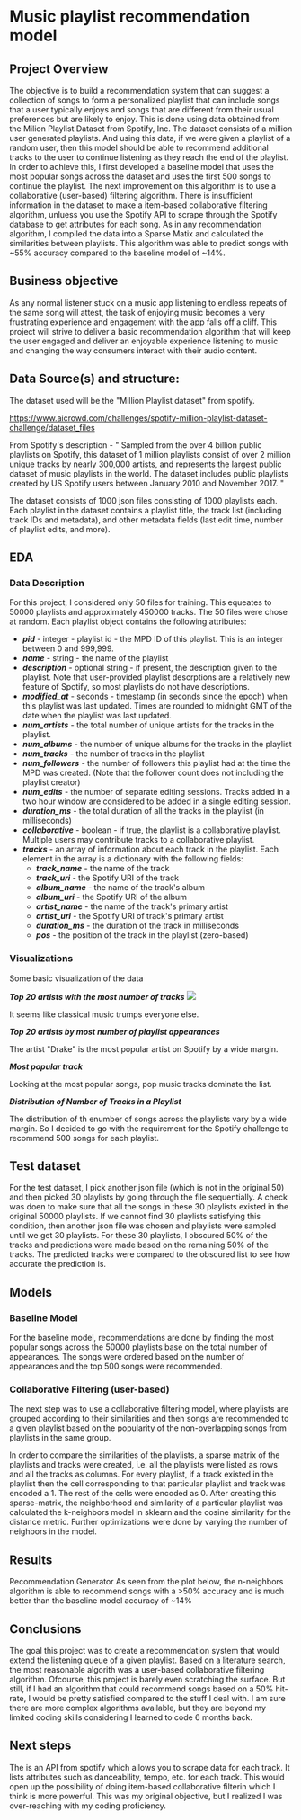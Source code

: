 # Music playlist recommendation model
## Project Overview

The objective is to build a recommendation system that can suggest a collection of songs to form a personalized playlist that can include songs that a user typically enjoys and songs that are different from their usual preferences but are likely to enjoy. This is done using data obtained from the Milion Playlist Dataset from Spotify, Inc. The dataset consists of a million user generated playlists. And using this data, if we were given a playlist of a random user, then this model should be able to recommend additional tracks to the user to continue listening as they reach the end of the playlist. In order to achieve this, I first developed a baseline model that uses the most popular songs across the dataset and uses the first 500 songs to continue the playlist. The next improvement on this algorithm is to use a collaborative (user-based) filtering algorithm. There is insufficient information in the dataset to make a item-based collaborative filtering algorithm, unluess you use the Spotify API to scrape through the Spotify database to get attributes for each song. As in any recommendation algorithm, I compiled the data into a Sparse Matix and calculated the similarities between playlists. This algorithm was able to predict songs with ~55% accuracy compared to the baseline model of ~14%.

## Business objective

As any normal listener stuck on a music app listening to endless repeats of the same song will attest, the task of enjoying music becomes a very frustrating experience and engagement with the app falls off a cliff. This project will strive to deliver a basic recommendation algorithm that will keep the user engaged and deliver an enjoyable experience listening to music and changing the way consumers interact with their audio content. 

## Data Source(s) and structure:

The dataset used will be the "Million Playlist dataset" from spotify.

https://www.aicrowd.com/challenges/spotify-million-playlist-dataset-challenge/dataset_files

From Spotify's description - " Sampled from the over 4 billion public playlists on Spotify, this dataset of 1 million playlists consist of over 2 million unique tracks by nearly 300,000 artists, and represents the largest public dataset of music playlists in the world. The dataset includes public playlists created by US Spotify users between January 2010 and November 2017. "

The dataset consists of 1000 json files consisting of 1000 playlists each. Each playlist in the dataset contains a playlist title, the track list (including track IDs and metadata), and other metadata fields (last edit time, number of playlist edits, and more). 

## EDA
### Data Description
For this project, I considered only 50 files for training. This equeates to 50000 playlists and approximately 450000 tracks. The 50 files were chose at random. Each playlist object contains the following attributes:

* ***pid*** - integer - playlist id - the MPD ID of this playlist. This is an integer between 0 and 999,999.
* ***name*** - string - the name of the playlist 
* ***description*** - optional string - if present, the description given to the playlist.  Note that user-provided playlist descrptions are a relatively new feature of Spotify, so most playlists do not have descriptions.
* ***modified_at*** - seconds - timestamp (in seconds since the epoch) when this playlist was last updated. Times are rounded to midnight GMT of the date when the playlist was last updated.
* ***num_artists*** - the total number of unique artists for the tracks in the playlist.
* ***num_albums*** - the number of unique albums for the tracks in the playlist
* ***num_tracks*** - the number of tracks in the playlist
* ***num_followers*** - the number of followers this playlist had at the time the MPD was created. (Note that the follower count does not including the playlist creator)
* ***num_edits*** - the number of separate editing sessions. Tracks added in a two hour window are considered to be added in a single editing session.
* ***duration_ms*** - the total duration of all the tracks in the playlist (in milliseconds)
* ***collaborative*** -  boolean - if true, the playlist is a collaborative playlist. Multiple users may contribute tracks to a collaborative playlist.
* ***tracks*** - an array of information about each track in the playlist. Each element in the array is a dictionary with the following fields:
   * ***track_name*** - the name of the track
   * ***track_uri*** - the Spotify URI of the track
   * ***album_name*** - the name of the track's album
   * ***album_uri*** - the Spotify URI of the album
   * ***artist_name*** - the name of the track's primary artist
   * ***artist_uri*** - the Spotify URI of track's primary artist
   * ***duration_ms*** - the duration of the track in milliseconds
   * ***pos*** - the position of the track in the playlist (zero-based)

### Visualizations
Some basic visualization of the data

***Top 20 artists with the most number of tracks***
![](/main/Artists_with_most_tracks.png)

It seems like classical music trumps everyone else. 

***Top 20 artists by most number of playlist appearances***


The artist "Drake" is the most popular artist on Spotify by a wide margin.

***Most popular track***


Looking at the most popular songs, pop music tracks dominate the list.

***Distribution of Number of Tracks in a Playlist***


The distribution of th enumber of songs across the playlists vary by a wide margin. So I decided to go with the requirement for the Spotify challenge to recommend 500 songs for each playlist.

## Test dataset

For the test dataset, I pick another json file (which is not in the original 50) and then picked 30 playlists by going through the file sequentially. A check was doen to make sure that all the songs in these 30 playlists existed in the original 50000 playlists. If we cannot find 30 playlists satisfying this condition, then another json file was chosen and playlists were sampled until we get 30 playlists. For these 30 playlists, I obscured 50% of the tracks and predictions were made based on the remaining 50% of the tracks. The predicted tracks were compared to the obscured list to see how accurate the prediction is.

## Models
### Baseline Model
For the baseline model, recommendations are done by finding the most popular songs across the 50000 playlists base on the total number of appearances. The songs were ordered based on the number of appearances and the top 500 songs were recommended. 

### Collaborative Filtering (user-based)
The next step was to use a collaborative filtering model, where playlists are grouped according to their similarities and then songs are recommended to a given playlist based on the popularity of the non-overlapping songs from playlists in the same group.

In order to compare the similarities of the playlists, a sparse matrix of the playlists and tracks were created, i.e. all the playlists were listed as rows and all the tracks as columns. For every playlist, if a track existed in the playlist then the cell corresponding to that particular playlist and track was encoded a 1. The rest of the cells were encoded as 0. After creating this sparse-matrix, the neighborhood and similarity of a particular playlist was calculated the k-neighbors model in sklearn and the cosine similarity for the distance metric. Further optimizations were done by varying the number of neighbors in the model.

## Results
Recommendation Generator
As seen from the plot below, the n-neighbors algorithm is able to recommend songs with a >50% accuracy and is much better than the baseline model accuracy of ~14%

## Conclusions
The goal this project was to create a recommendation system that would extend the listening queue of a given playlist. Based on a literature search, the most reasonable algorith was a user-based collaborative filtering algorithm. Ofcourse, this project is barely even scratching the surface. But still, if I had an algorithm that could recommend songs based on a 50% hit-rate, I would be pretty satisfied compared to the stuff I deal with. I am sure there are more complex algorithms available, but they are beyond my limited coding skills considering I learned to code 6 months back. 

## Next steps
The is an API from spotify which allows you to scrape data for each track. It lists attributes such as danceability, tempo, etc. for each track. This would open up the possibility of doing item-based collaborative filterin which I think is more powerful. This was my original objective, but I realized I was over-reaching with my coding proficiency.
